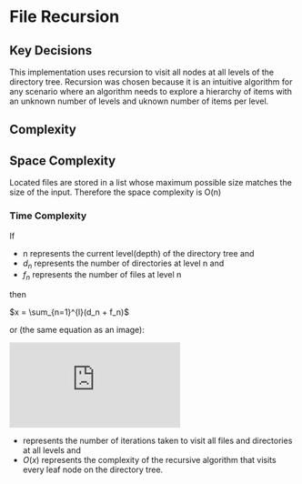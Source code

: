 # File Recursion

## Key Decisions

This implementation uses recursion to visit all nodes at all levels of the directory tree. Recursion was chosen because it is an intuitive algorithm for any scenario where an algorithm needs to explore a hierarchy of items with an unknown number of levels and uknown number of items per level.

## Complexity

## Space Complexity

Located files are stored in a list whose maximum possible size matches the size of the input. Therefore the space complexity is O(n)

### Time Complexity
If

- n represents the current level(depth) of the directory tree and
- $d_n$ represents the number of directories at level n and
- $f_n$ represents the number of files at level n

then

$x = \sum_{n=1}^{l}(d_n + f_n)$

or (the same equation as an image):

![](https://latex.codecogs.com/svg.latex?x%20%3D%20%5Csum_%7Bn%3D1%7D%5E%7Bl%7D%28d_n%20%2B%20f_n%29)

- represents the number of iterations taken to visit all files and directories at all levels and
- $O(x)$ represents the complexity of the recursive algorithm that visits every leaf node on the directory tree.
